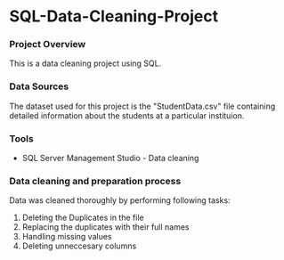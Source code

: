 # SQL-Data-Cleaning-Project

### Project Overview
This is a data cleaning project using SQL.

### Data Sources
The dataset used for this project is the "StudentData.csv" file containing detailed information about the students at a particular instituion.

### Tools
- SQL Server Management Studio - Data cleaning

### Data cleaning and preparation process
Data was cleaned thoroughly by performing following tasks:
1. Deleting the Duplicates in the file
2. Replacing the duplicates with their full names
3. Handling missing values
4. Deleting unneccesary columns
